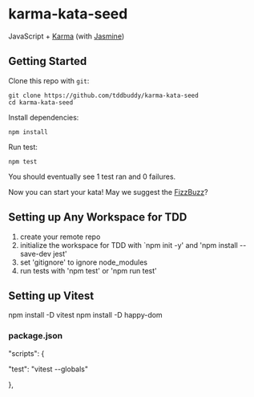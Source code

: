 # karma-kata-seed
JavaScript + [Karma](http://karma-runner.github.io/) (with [Jasmine](http://jasmine.github.io/))

## Getting Started

Clone this repo with `git`:

    git clone https://github.com/tddbuddy/karma-kata-seed
    cd karma-kata-seed

Install dependencies:

	npm install
	
Run test:

	npm test

You should eventually see 1 test ran and 0 failures.

Now you can start your kata! May we suggest the [FizzBuzz](http://www.tddbuddy.com/katas/Fizz%20Buzz%20Whiz.pdf)?

## Setting up Any Workspace for TDD

1. create your remote repo
2. initialize the workspace for TDD with `npm init -y' and 'npm install --save-dev jest' 
3. set 'gitignore' to ignore node_modules
4. run tests with 'npm test' or 'npm run test'

## Setting up Vitest
npm install -D vitest
npm install -D happy-dom

### package.json
"scripts": {

"test": "vitest --globals"

},
